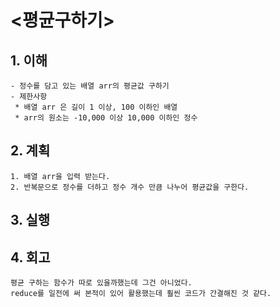 # <평균구하기>

## 1. 이해

    - 정수를 담고 있는 배열 arr의 평균값 구하기
    - 제한사항
     * 배열 arr 은 길이 1 이상, 100 이하인 배열
     * arr의 원소는 -10,000 이상 10,000 이하인 정수

## 2. 계획

    1. 배열 arr을 입력 받는다.
    2. 반복문으로 정수를 더하고 정수 개수 만큼 나누어 평균값을 구한다.

## 3. 실행

## 4. 회고

    평균 구하는 함수가 따로 있을까했는데 그건 아니었다.
    reduce를 일전에 써 본적이 있어 활용했는데 훨씬 코드가 간결해진 것 같다.
